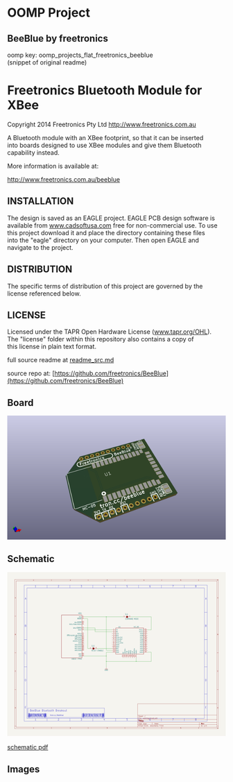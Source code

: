 # OOMP Project  
## BeeBlue  by freetronics  
  
oomp key: oomp_projects_flat_freetronics_beeblue  
(snippet of original readme)  
  
Freetronics Bluetooth Module for XBee  
=====================================  
Copyright 2014 Freetronics Pty Ltd <http://www.freetronics.com.au>    
  
A Bluetooth module with an XBee footprint, so that it can be inserted  
into boards designed to use XBee modules and give them Bluetooth  
capability instead.  
  
More information is available at:  
  
  http://www.freetronics.com.au/beeblue  
  
  
INSTALLATION  
------------  
The design is saved as an EAGLE project. EAGLE PCB design software is  
available from www.cadsoftusa.com free for non-commercial use. To use  
this project download it and place the directory containing these files  
into the "eagle" directory on your computer. Then open EAGLE and  
navigate to the project.  
  
  
DISTRIBUTION  
------------  
The specific terms of distribution of this project are governed by the  
license referenced below.  
  
  
LICENSE  
-------  
Licensed under the TAPR Open Hardware License (www.tapr.org/OHL).  
The "license" folder within this repository also contains a copy of  
this license in plain text format.  
  
  full source readme at [readme_src.md](readme_src.md)  
  
source repo at: [https://github.com/freetronics/BeeBlue](https://github.com/freetronics/BeeBlue)  
## Board  
  
[![working_3d.png](working_3d_600.png)](working_3d.png)  
## Schematic  
  
[![working_schematic.png](working_schematic_600.png)](working_schematic.png)  
  
[schematic pdf](working_schematic.pdf)  
## Images  
